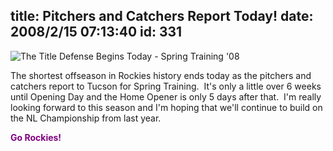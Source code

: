 title: Pitchers and Catchers Report Today!
date: 2008/2/15 07:13:40
id: 331
---
![The Title Defense Begins Today - Spring Training '08](/journal_images/08spring_logo90x84.gif)

The shortest offseason in Rockies history ends today as the pitchers and catchers report to Tucson for Spring Training.  It's only a little over 6 weeks until Opening Day and the Home Opener is only 5 days after that.  I'm really looking forward to this season and I'm hoping that we'll continue to build on the NL Championship from last year.

<font color="#800080">**Go Rockies!**</font>